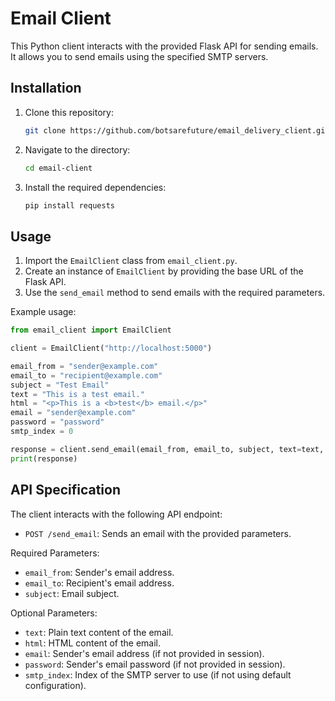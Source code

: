 # Email Client

This Python client interacts with the provided Flask API for sending emails. It allows you to send emails using the specified SMTP servers.

## Installation

1. Clone this repository:

    ```bash
    git clone https://github.com/botsarefuture/email_delivery_client.git
    ```

2. Navigate to the directory:

    ```bash
    cd email-client
    ```

3. Install the required dependencies:

    ```bash
    pip install requests
    ```

## Usage

1. Import the `EmailClient` class from `email_client.py`.
2. Create an instance of `EmailClient` by providing the base URL of the Flask API.
3. Use the `send_email` method to send emails with the required parameters.

Example usage:

```python
from email_client import EmailClient

client = EmailClient("http://localhost:5000")

email_from = "sender@example.com"
email_to = "recipient@example.com"
subject = "Test Email"
text = "This is a test email."
html = "<p>This is a <b>test</b> email.</p>"
email = "sender@example.com"
password = "password"
smtp_index = 0

response = client.send_email(email_from, email_to, subject, text=text, html=html, email=email, password=password, smtp_index=smtp_index)
print(response)
```

## API Specification

The client interacts with the following API endpoint:

- `POST /send_email`: Sends an email with the provided parameters.

Required Parameters:

- `email_from`: Sender's email address.
- `email_to`: Recipient's email address.
- `subject`: Email subject.

Optional Parameters:

- `text`: Plain text content of the email.
- `html`: HTML content of the email.
- `email`: Sender's email address (if not provided in session).
- `password`: Sender's email password (if not provided in session).
- `smtp_index`: Index of the SMTP server to use (if not using default configuration).
